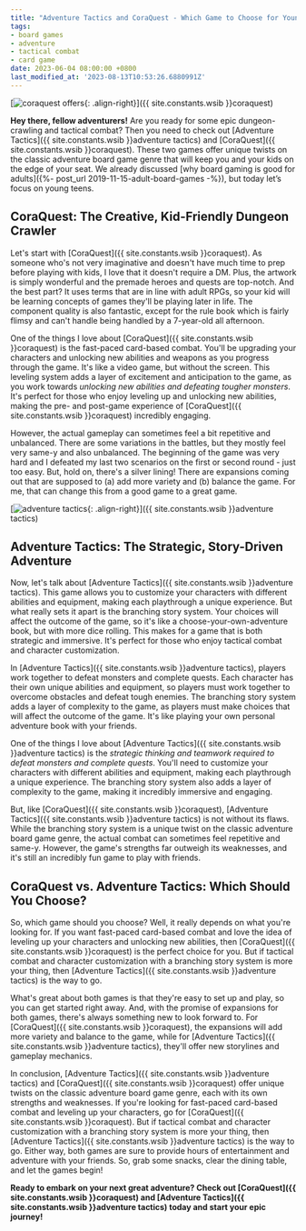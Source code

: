 ```yaml
---
title: "Adventure Tactics and CoraQuest - Which Game to Choose for Young Teens?"
tags:
- board games
- adventure
- tactical combat
- card game
date: 2023-06-04 08:00:00 +0800
last_modified_at: '2023-08-13T10:53:26.6880991Z'
---
```


[![coraquest offers](https://i.imgur.com/6s4IJiPm.png){: .align-right}]({{ site.constants.wsib }}coraquest)

**Hey there, fellow adventurers!** Are you ready for some epic dungeon-crawling and tactical combat? Then you need to check out [Adventure Tactics]({{ site.constants.wsib }}adventure tactics) and [CoraQuest]({{ site.constants.wsib }}coraquest). These two games offer unique twists on the classic adventure board game genre that will keep you and your kids on the edge of your seat. We already discussed [why board gaming is good for adults]({%- post_url 2019-11-15-adult-board-games -%}), but today let’s focus on young teens.

## CoraQuest: The Creative, Kid-Friendly Dungeon Crawler

Let's start with [CoraQuest]({{ site.constants.wsib }}coraquest). As someone who's not very imaginative and doesn't have much time to prep before playing with kids, I love that it doesn't require a DM. Plus, the artwork is simply wonderful and the premade heroes and quests are top-notch. And the best part? It uses terms that are in line with adult RPGs, so your kid will be learning concepts of games they'll be playing later in life. The component quality is also fantastic, except for the rule book which is fairly flimsy and can't handle being handled by a 7-year-old all afternoon.

One of the things I love about [CoraQuest]({{ site.constants.wsib }}coraquest) is the fast-paced card-based combat. You'll be upgrading your characters and unlocking new abilities and weapons as you progress through the game. It's like a video game, but without the screen. This leveling system adds a layer of excitement and anticipation to the game, as you work towards *unlocking new abilities and defeating tougher monsters*. It's perfect for those who enjoy leveling up and unlocking new abilities, making the pre- and post-game experience of [CoraQuest]({{ site.constants.wsib }}coraquest) incredibly engaging.

However, the actual gameplay can sometimes feel a bit repetitive and unbalanced. There are some variations in the battles, but they mostly feel very same-y and also unbalanced. The beginning of the game was very hard and I defeated my last two scenarios on the first or second round - just too easy. But, hold on, there's a silver lining! There are expansions coming out that are supposed to (a) add more variety and (b) balance the game. For me, that can change this from a good game to a great game.

[![adventure tactics](https://i.imgur.com/daqPDn2m.png){: .align-right}]({{ site.constants.wsib }}adventure tactics)

## Adventure Tactics: The Strategic, Story-Driven Adventure

Now, let's talk about [Adventure Tactics]({{ site.constants.wsib }}adventure tactics). This game allows you to customize your characters with different abilities and equipment, making each playthrough a unique experience. But what really sets it apart is the branching story system. Your choices will affect the outcome of the game, so it's like a choose-your-own-adventure book, but with more dice rolling. This makes for a game that is both strategic and immersive. It's perfect for those who enjoy tactical combat and character customization.

In [Adventure Tactics]({{ site.constants.wsib }}adventure tactics), players work together to defeat monsters and complete quests. Each character has their own unique abilities and equipment, so players must work together to overcome obstacles and defeat tough enemies. The branching story system adds a layer of complexity to the game, as players must make choices that will affect the outcome of the game. It's like playing your own personal adventure book with your friends.

One of the things I love about [Adventure Tactics]({{ site.constants.wsib }}adventure tactics) is the *strategic thinking and teamwork required to defeat monsters and complete quests*. You'll need to customize your characters with different abilities and equipment, making each playthrough a unique experience. The branching story system also adds a layer of complexity to the game, making it incredibly immersive and engaging.

But, like [CoraQuest]({{ site.constants.wsib }}coraquest), [Adventure Tactics]({{ site.constants.wsib }}adventure tactics) is not without its flaws. While the branching story system is a unique twist on the classic adventure board game genre, the actual combat can sometimes feel repetitive and same-y. However, the game's strengths far outweigh its weaknesses, and it's still an incredibly fun game to play with friends.

## CoraQuest vs. Adventure Tactics: Which Should You Choose?

So, which game should you choose? Well, it really depends on what you're looking for. If you want fast-paced card-based combat and love the idea of leveling up your characters and unlocking new abilities, then [CoraQuest]({{ site.constants.wsib }}coraquest) is the perfect choice for you. But if tactical combat and character customization with a branching story system is more your thing, then [Adventure Tactics]({{ site.constants.wsib }}adventure tactics) is the way to go.

What's great about both games is that they're easy to set up and play, so you can get started right away. And, with the promise of expansions for both games, there's always something new to look forward to. For [CoraQuest]({{ site.constants.wsib }}coraquest), the expansions will add more variety and balance to the game, while for [Adventure Tactics]({{ site.constants.wsib }}adventure tactics), they'll offer new storylines and gameplay mechanics.

In conclusion, [Adventure Tactics]({{ site.constants.wsib }}adventure tactics) and [CoraQuest]({{ site.constants.wsib }}coraquest) offer unique twists on the classic adventure board game genre, each with its own strengths and weaknesses. If you're looking for fast-paced card-based combat and leveling up your characters, go for [CoraQuest]({{ site.constants.wsib }}coraquest). But if tactical combat and character customization with a branching story system is more your thing, then [Adventure Tactics]({{ site.constants.wsib }}adventure tactics) is the way to go. Either way, both games are sure to provide hours of entertainment and adventure with your friends. So, grab some snacks, clear the dining table, and let the games begin!

**Ready to embark on your next great adventure? Check out [CoraQuest]({{ site.constants.wsib }}coraquest) and [Adventure Tactics]({{ site.constants.wsib }}adventure tactics) today and start your epic journey!**

